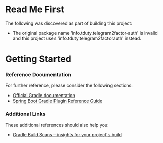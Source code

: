 # Read Me First
The following was discovered as part of building this project:

* The original package name 'info.tduty.telegram2factor-auth' is invalid and this project uses 'info.tduty.telegram2factorauth' instead.

# Getting Started

### Reference Documentation
For further reference, please consider the following sections:

* [Official Gradle documentation](https://docs.gradle.org)
* [Spring Boot Gradle Plugin Reference Guide](https://docs.spring.io/spring-boot/docs/2.2.7.RELEASE/gradle-plugin/reference/html/)

### Additional Links
These additional references should also help you:

* [Gradle Build Scans – insights for your project's build](https://scans.gradle.com#gradle)

